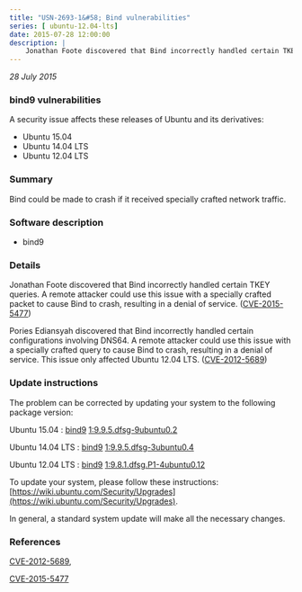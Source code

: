 ```yaml
---
title: "USN-2693-1&#58; Bind vulnerabilities"
series: [ ubuntu-12.04-lts]
date: 2015-07-28 12:00:00
description: |
    Jonathan Foote discovered that Bind incorrectly handled certain TKEY queries. A remote attacker could use this issue with a specially crafted packet to cause Bind to crash, resulting in a denial of service. ([CVE-2015-5477](http://people.ubuntu.com/~ubuntu-security/cve/CVE-2015-5477))
--- 
```

 
 

*28 July 2015*

### bind9 vulnerabilities

A security issue affects these releases of Ubuntu and its derivatives:

* Ubuntu 15.04
* Ubuntu 14.04 LTS
* Ubuntu 12.04 LTS

### Summary

Bind could be made to crash if it received specially crafted network traffic.

### Software description

* bind9 

### Details

Jonathan Foote discovered that Bind incorrectly handled certain TKEY queries. A remote attacker could use this issue with a specially crafted packet to cause Bind to crash, resulting in a denial of service. ([CVE-2015-5477](http://people.ubuntu.com/~ubuntu-security/cve/CVE-2015-5477))

Pories Ediansyah discovered that Bind incorrectly handled certain configurations involving DNS64. A remote attacker could use this issue with a specially crafted query to cause Bind to crash, resulting in a denial of service. This issue only affected Ubuntu 12.04 LTS. ([CVE-2012-5689](http://people.ubuntu.com/~ubuntu-security/cve/CVE-2012-5689)) 

### Update instructions

The problem can be corrected by updating your system to the following package version:

Ubuntu 15.04
 : [bind9](https://launchpad.net/ubuntu/+source/bind9) <span> [1:9.9.5.dfsg-9ubuntu0.2](https://launchpad.net/ubuntu/+source/bind9/1:9.9.5.dfsg-9ubuntu0.2) </span> 

Ubuntu 14.04 LTS
 : [bind9](https://launchpad.net/ubuntu/+source/bind9) <span> [1:9.9.5.dfsg-3ubuntu0.4](https://launchpad.net/ubuntu/+source/bind9/1:9.9.5.dfsg-3ubuntu0.4) </span> 

Ubuntu 12.04 LTS
 : [bind9](https://launchpad.net/ubuntu/+source/bind9) <span> [1:9.8.1.dfsg.P1-4ubuntu0.12](https://launchpad.net/ubuntu/+source/bind9/1:9.8.1.dfsg.P1-4ubuntu0.12) </span> 

To update your system, please follow these instructions: [https://wiki.ubuntu.com/Security/Upgrades](https://wiki.ubuntu.com/Security/Upgrades).

In general, a standard system update will make all the necessary changes. 

### References

 
 [CVE-2012-5689](http://people.ubuntu.com/~ubuntu-security/cve/CVE-2012-5689), 

 [CVE-2015-5477](http://people.ubuntu.com/~ubuntu-security/cve/CVE-2015-5477)
 

